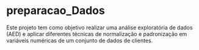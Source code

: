 # preparacao_Dados
Este projeto tem como objetivo realizar uma análise exploratória de dados (AED) e aplicar diferentes técnicas de normalização e padronização em variáveis numéricas de um conjunto de dados de clientes.
